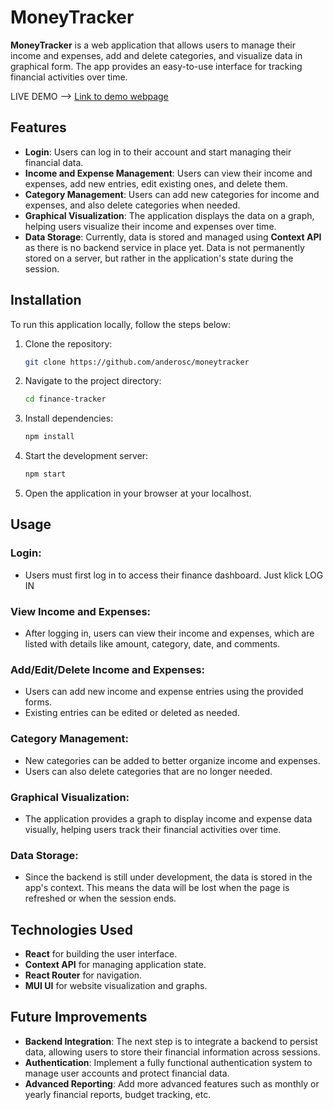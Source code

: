 
# MoneyTracker

**MoneyTracker** is a web application that allows users to manage their income and expenses, add and delete categories, and visualize data in graphical form. The app provides an easy-to-use interface for tracking financial activities over time.

LIVE DEMO --> <a href="https://moneytracker-7d066.web.app/" target="_blank">Link to demo webpage</a>
## Features

- **Login**: Users can log in to their account and start managing their financial data.
- **Income and Expense Management**: Users can view their income and expenses, add new entries, edit existing ones, and delete them.
- **Category Management**: Users can add new categories for income and expenses, and also delete categories when needed.
- **Graphical Visualization**: The application displays the data on a graph, helping users visualize their income and expenses over time.
- **Data Storage**: Currently, data is stored and managed using **Context API** as there is no backend service in place yet. Data is not permanently stored on a server, but rather in the application's state during the session.

## Installation

To run this application locally, follow the steps below:

1. Clone the repository:
   ```bash
   git clone https://github.com/anderosc/moneytracker
   ```
   
2. Navigate to the project directory:
   ```bash
   cd finance-tracker
   ```

3. Install dependencies:
   ```bash
   npm install
   ```

4. Start the development server:
   ```bash
   npm start
   ```

5. Open the application in your browser at your localhost.

## Usage

### Login:
- Users must first log in to access their finance dashboard. Just klick LOG IN

### View Income and Expenses:
- After logging in, users can view their income and expenses, which are listed with details like amount, category, date, and comments.

### Add/Edit/Delete Income and Expenses:
- Users can add new income and expense entries using the provided forms.
- Existing entries can be edited or deleted as needed.

### Category Management:
- New categories can be added to better organize income and expenses.
- Users can also delete categories that are no longer needed.

### Graphical Visualization:
- The application provides a graph to display income and expense data visually, helping users track their financial activities over time.

### Data Storage:
- Since the backend is still under development, the data is stored in the app's context. This means the data will be lost when the page is refreshed or when the session ends.

## Technologies Used

- **React** for building the user interface.
- **Context API** for managing application state.
- **React Router** for navigation.
- **MUI UI** for website visualization and graphs.

## Future Improvements

- **Backend Integration**: The next step is to integrate a backend to persist data, allowing users to store their financial information across sessions.
- **Authentication**: Implement a fully functional authentication system to manage user accounts and protect financial data.
- **Advanced Reporting**: Add more advanced features such as monthly or yearly financial reports, budget tracking, etc.
